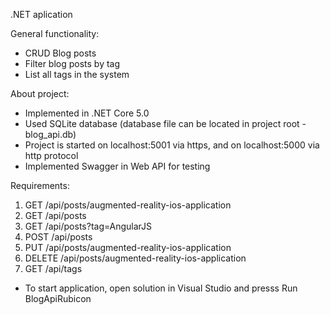 .NET aplication

General functionality:
- CRUD Blog posts
- Filter blog posts by tag
- List all tags in the system

About project:

- Implemented in .NET Core 5.0
- Used SQLite database (database file can be located in project root - blog_api.db)
- Project is started on localhost:5001 via https, and on localhost:5000 via http protocol
- Implemented Swagger in Web API for testing


Requirements:

1.	GET /api/posts/augmented-reality-ios-application
2.	GET /api/posts
3.	GET /api/posts?tag=AngularJS
4.	POST /api/posts
5.	PUT /api/posts/augmented-reality-ios-application
6.	DELETE /api/posts/augmented-reality-ios-application
7.	GET /api/tags

- To start application, open solution in Visual Studio and presss Run BlogApiRubicon
